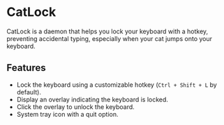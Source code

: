 # CatLock

CatLock is a daemon that helps you lock your keyboard with a hotkey, preventing accidental typing, especially when your cat jumps onto your keyboard.

## Features
- Lock the keyboard using a customizable hotkey (`Ctrl + Shift + L` by default).
- Display an overlay indicating the keyboard is locked.
- Click the overlay to unlock the keyboard.
- System tray icon with a quit option.
